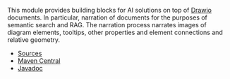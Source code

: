 This module provides building blocks for AI solutions on top of [Drawio]() documents.
In particular, narration of documents for the purposes of semantic search and RAG. 
The narration process narrates images of diagram elements, tooltips, other properties and element connections and relative geometry.

* [Sources](https://github.com/Nasdanika/ai/tree/main/drawio)
* [Maven Central](https://central.sonatype.com/artifact/org.nasdanika.ai/drawio)
* [Javadoc](https://javadoc.io/doc/org.nasdanika.ai/drawio)

